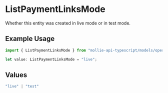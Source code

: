 # ListPaymentLinksMode

Whether this entity was created in live mode or in test mode.

## Example Usage

```typescript
import { ListPaymentLinksMode } from "mollie-api-typescript/models/operations";

let value: ListPaymentLinksMode = "live";
```

## Values

```typescript
"live" | "test"
```